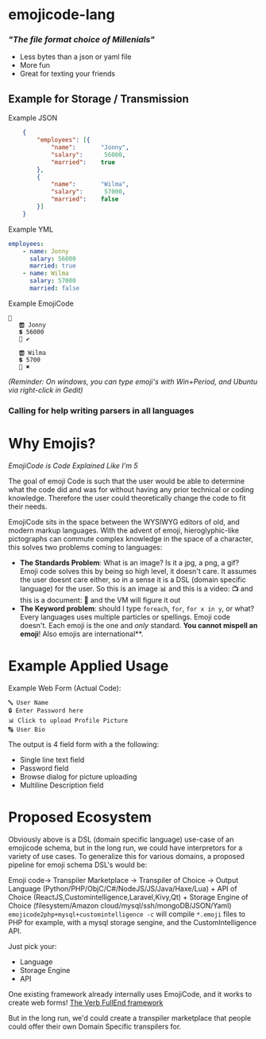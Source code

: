 # emojicode-lang
### _"The file format choice of Millenials"_

* Less bytes than a json or yaml file
* More fun
* Great for texting your friends

## Example for Storage / Transmission

Example JSON
```json
    {  
        "employees": [{  
            "name":       "Jonny",   
            "salary":      56000,   
            "married":    true  
        },
        {  
            "name":       "Wilma",   
            "salary":      57000,   
            "married":    false  
        }]
    }  
```

Example YML
```yml
employees:
    - name: Jonny
      salary: 56000
      married: true
    - name: Wilma
      salary: 57000   
      married: false 
```

Example EmojiCode
```
👱️
   🆎️ Jonny
   💲️ 56000
   💑️ ✔️
   
   🆎️ Wilma
   💲️ 5700
   💑️ ✖️
```
_(Reminder: On windows, you can type emoji's with Win+Period, and Ubuntu via right-click in Gedit)_


### Calling for help writing parsers in all languages



# Why Emojis?

_EmojiCode is Code Explained Like I'm 5_

The goal of emoji Code is such that the user would be able to determine what the code did and was for without having any prior technical or coding knowledge. Therefore the user could theoretically change the code to fit their needs.

EmojiCode sits in the space between the WYSIWYG editors of old, and modern markup languages.
With the advent of emoji, hieroglyphic-like pictographs can commute complex knowledge in the space of a character, this solves two problems coming to languages:
 * **The Standards Problem**: What is an image? Is it a jpg, a png, a gif? Emoji code solves this by being so high level, it doesn't care. It assumes the user doesnt care either, so in a sense it is a DSL (domain specific language) for the user. So this is an image 📊 and this is a video: 📺 and this is a document: 📄 and the VM will figure it out
 * **The Keyword problem**: should I type `foreach`, `for`, `for x in y`, or what? Every languages uses multiple particles or spellings. Emoji code doesn't. Each emoji is the one and _only_ standard. **You cannot mispell an emoji**! Also emojis are international**.
 
 # Example Applied Usage
 Example Web Form (Actual Code):
 
 ```
 🔤 User Name
 🔒 Enter Password here
 📊 Click to upload Profile Picture
 🔠 User Bio
 ```
 
 The output is 4 field form with a the following:
 * Single line text field
 * Password field
 * Browse dialog for picture uploading
 * Multiline Description field
 
 # Proposed Ecosystem
 
 Obviously above is a DSL (domain specific language) use-case of an emojicode schema, but in the long run, we could have interpretors for a variety of use cases.
 To generalize this for various domains, a proposed pipeline for emoji schema DSL's would be:
 
 Emoji code-> Transpiler Marketplace -> Transpiler of Choice -> Output Language (Python/PHP/ObjC/C#/NodeJS/JS/Java/Haxe/Lua) + API of Choice (ReactJS,Customintelligence,Laravel,Kivy,Qt) + Storage Engine of Choice (filesystem/Amazon cloud/mysql/ssh/mongoDB/JSON/Yaml)
 `emojicode2php+mysql+customintelligence -c` will compile `*.emoji` files to PHP for example, with a mysql storage sengine, and the CustomIntelligence API.
 
 Just pick your:
 * Language
 * Storage Engine
 * API
 
 One existing framework already internally uses EmojiCode, and it works to create web forms! [The Verb FullEnd framework](https://jonathanleaders.com/portfolio/verb)
 
 But in the long run, we'd could create a transpiler marketplace that people could offer their own Domain Specific transpilers for.
